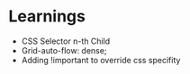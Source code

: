 # Learnings
* CSS Selector n-th Child
* Grid-auto-flow: dense;
* Adding !important to override css specifity 